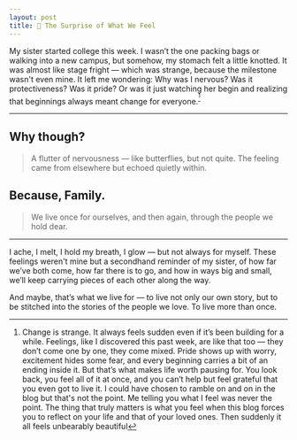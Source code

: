 ```yaml
---
layout: post
title: 💐 The Surprise of What We Feel
---
```


My sister started college this week. I wasn’t the one packing bags or walking into a new campus, but somehow, my stomach felt a little knotted. It was almost like stage fright — which was strange, because the milestone wasn't even mine. It left me wondering: Why was I nervous? Was it protectiveness? Was it pride? Or was it just watching her begin and realizing that beginnings always meant change for everyone.<sup>[^1]</sup>

<hr class="dots">

## Why though?

> A flutter of nervousness — like butterflies, but not quite. The feeling came from elsewhere but echoed quietly within.

## Because, Family.

> We live once for ourselves, and then again, through the people we hold dear.

<hr class="dots">

I ache, I melt, I hold my breath, I glow — but not always for myself. These feelings weren't mine but a secondhand reminder of my sister, of how far we’ve both come, how far there is to go, and how in ways big and small, we’ll keep carrying pieces of each other along the way.

And maybe, that’s what we live for — to live not only our own story, but to be stitched into the stories of the people we love. To live more than once.

[^1]: Change is strange. It always feels sudden even if it’s been building for a while. Feelings, like I discovered this past week, are like that too — they don’t come one by one, they come mixed. Pride shows up with worry, excitement hides some fear, and every beginning carries a bit of an ending inside it. But that’s what makes life worth pausing for. You look back, you feel all of it at once, and you can’t help but feel grateful that you even got to live it. I could have chosen to ramble on and on in the blog but that's not the point. Me telling you what I feel was never the point. The thing that truly matters is what you feel when this blog forces you to reflect on your life and that of your loved ones. Then suddenly it all feels unbearably beautiful
